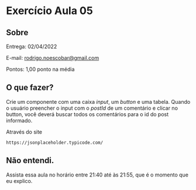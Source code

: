 # Exercício Aula 05

## Sobre
Entrega: 02/04/2022

E-mail: rodrigo.noescobar@gmail.com

Pontos: 1,00 ponto na média

## O que fazer?

Crie um componente com uma caixa *input*, um *button* e uma tabela.
Quando o usuário preencher o input com o *postId* de um comentário e clicar no button, você deverá buscar todos os comentários para o id do post informado.

Através do site 
```
https://jsonplaceholder.typicode.com/ 
```

## Não entendi.

Assista essa aula no horário entre 21:40 até às 21:55, que é o momento que eu explico.

